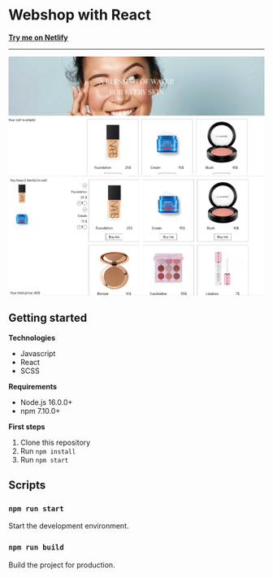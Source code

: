 # Webshop with React

[**Try me on Netlify**](https://ana-webshop.netlify.app/)

---

<img src="webshop01.png" alt="main-page" width="600" aling="center"/>
<img src="webshop02.png" alt="main-page" width="600" aling="center"/>

## Getting started

**Technologies**

- Javascript
- React
- SCSS

**Requirements**

- Node.js 16.0.0+
- npm 7.10.0+

**First steps**

1. Clone this repository
2. Run `npm install`
3. Run `npm start`

## Scripts

### `npm run start`

Start the development environment.

### `npm run build`

Build the project for production.
